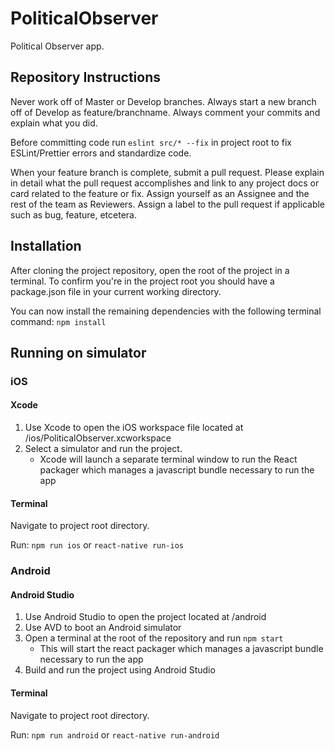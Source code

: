 # PoliticalObserver

Political Observer app.

## Repository Instructions
Never work off of Master or Develop branches.
Always start a new branch off of Develop as feature/branchname.
Always comment your commits and explain what you did.

Before committing code run `eslint src/* --fix` in project root 
to fix ESLint/Prettier errors and standardize code.

When your feature branch is complete, submit a pull request.
Please explain in detail what the pull request accomplishes and link to any
project docs or card related to the feature or fix.
Assign yourself as an Assignee and the rest of the team as Reviewers.
Assign a label to the pull request if applicable such as bug, feature, etcetera.


## Installation

After cloning the project repository, open the root of the project in a
terminal. To confirm you're in the project root you should have a package.json
file in your current working directory.

You can now install the remaining dependencies with the following terminal 
command: `npm install`

## Running on simulator

### iOS

#### Xcode

1.  Use Xcode to open the iOS workspace file located at /ios/PoliticalObserver.xcworkspace
2.  Select a simulator and run the project.
    - Xcode will launch a separate terminal window to run the React packager
      which manages a javascript bundle necessary to run the app
      
#### Terminal
Navigate to project root directory.

Run: `npm run ios` or `react-native run-ios`

### Android

#### Android Studio

1.  Use Android Studio to open the project located at /android
2.  Use AVD to boot an Android simulator
3.  Open a terminal at the root of the repository and run `npm start`
    - This will start the react packager which manages a javascript bundle
      necessary to run the app
4.  Build and run the project using Android Studio

#### Terminal
Navigate to project root directory.

Run: `npm run android` or `react-native run-android`
